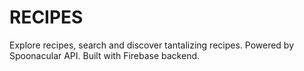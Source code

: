 # RECIPES
Explore recipes, search and discover tantalizing recipes. Powered by Spoonacular API. Built with Firebase backend.
